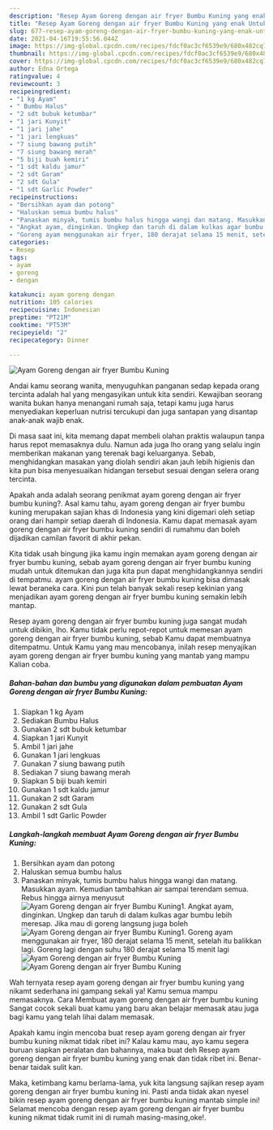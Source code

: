 ```yaml
---
description: "Resep Ayam Goreng dengan air fryer Bumbu Kuning yang enak Untuk Jualan"
title: "Resep Ayam Goreng dengan air fryer Bumbu Kuning yang enak Untuk Jualan"
slug: 677-resep-ayam-goreng-dengan-air-fryer-bumbu-kuning-yang-enak-untuk-jualan
date: 2021-04-16T19:55:56.044Z
image: https://img-global.cpcdn.com/recipes/fdcf0ac3cf6539e9/680x482cq70/ayam-goreng-dengan-air-fryer-bumbu-kuning-foto-resep-utama.jpg
thumbnail: https://img-global.cpcdn.com/recipes/fdcf0ac3cf6539e9/680x482cq70/ayam-goreng-dengan-air-fryer-bumbu-kuning-foto-resep-utama.jpg
cover: https://img-global.cpcdn.com/recipes/fdcf0ac3cf6539e9/680x482cq70/ayam-goreng-dengan-air-fryer-bumbu-kuning-foto-resep-utama.jpg
author: Edna Ortega
ratingvalue: 4
reviewcount: 3
recipeingredient:
- "1 kg Ayam"
- " Bumbu Halus"
- "2 sdt bubuk ketumbar"
- "1 jari Kunyit"
- "1 jari jahe"
- "1 jari lengkuas"
- "7 siung bawang putih"
- "7 siung bawang merah"
- "5 biji buah kemiri"
- "1 sdt kaldu jamur"
- "2 sdt Garam"
- "2 sdt Gula"
- "1 sdt Garlic Powder"
recipeinstructions:
- "Bersihkan ayam dan potong"
- "Haluskan semua bumbu halus"
- "Panaskan minyak, tumis bumbu halus hingga wangi dan matang. Masukkan ayam. Kemudian tambahkan air sampai terendam semua. Rebus hingga airnya menyusut"
- "Angkat ayam, dinginkan. Ungkep dan taruh di dalam kulkas agar bumbu lebih meresap. Jika mau di goreng langsung juga boleh"
- "Goreng ayam menggunakan air fryer, 180 derajat selama 15 menit, setelah itu balikkan lagi. Goreng lagi dengan suhu 180 derajat selama 15 menit lagi"
categories:
- Resep
tags:
- ayam
- goreng
- dengan

katakunci: ayam goreng dengan 
nutrition: 105 calories
recipecuisine: Indonesian
preptime: "PT21M"
cooktime: "PT53M"
recipeyield: "2"
recipecategory: Dinner

---
```



![Ayam Goreng dengan air fryer Bumbu Kuning](https://img-global.cpcdn.com/recipes/fdcf0ac3cf6539e9/680x482cq70/ayam-goreng-dengan-air-fryer-bumbu-kuning-foto-resep-utama.jpg)

Andai kamu seorang wanita, menyuguhkan panganan sedap kepada orang tercinta adalah hal yang mengasyikan untuk kita sendiri. Kewajiban seorang  wanita bukan hanya menangani rumah saja, tetapi kamu juga harus menyediakan keperluan nutrisi tercukupi dan juga santapan yang disantap anak-anak wajib enak.

Di masa  saat ini, kita memang dapat membeli olahan praktis walaupun tanpa harus repot memasaknya dulu. Namun ada juga lho orang yang selalu ingin memberikan makanan yang terenak bagi keluarganya. Sebab, menghidangkan masakan yang diolah sendiri akan jauh lebih higienis dan kita pun bisa menyesuaikan hidangan tersebut sesuai dengan selera orang tercinta. 



Apakah anda adalah seorang penikmat ayam goreng dengan air fryer bumbu kuning?. Asal kamu tahu, ayam goreng dengan air fryer bumbu kuning merupakan sajian khas di Indonesia yang kini digemari oleh setiap orang dari hampir setiap daerah di Indonesia. Kamu dapat memasak ayam goreng dengan air fryer bumbu kuning sendiri di rumahmu dan boleh dijadikan camilan favorit di akhir pekan.

Kita tidak usah bingung jika kamu ingin memakan ayam goreng dengan air fryer bumbu kuning, sebab ayam goreng dengan air fryer bumbu kuning mudah untuk ditemukan dan juga kita pun dapat menghidangkannya sendiri di tempatmu. ayam goreng dengan air fryer bumbu kuning bisa dimasak lewat beraneka cara. Kini pun telah banyak sekali resep kekinian yang menjadikan ayam goreng dengan air fryer bumbu kuning semakin lebih mantap.

Resep ayam goreng dengan air fryer bumbu kuning juga sangat mudah untuk dibikin, lho. Kamu tidak perlu repot-repot untuk memesan ayam goreng dengan air fryer bumbu kuning, sebab Kamu dapat membuatnya ditempatmu. Untuk Kamu yang mau mencobanya, inilah resep menyajikan ayam goreng dengan air fryer bumbu kuning yang mantab yang mampu Kalian coba.

<!--inarticleads1-->

##### Bahan-bahan dan bumbu yang digunakan dalam pembuatan Ayam Goreng dengan air fryer Bumbu Kuning:

1. Siapkan 1 kg Ayam
1. Sediakan  Bumbu Halus
1. Gunakan 2 sdt bubuk ketumbar
1. Siapkan 1 jari Kunyit
1. Ambil 1 jari jahe
1. Gunakan 1 jari lengkuas
1. Gunakan 7 siung bawang putih
1. Sediakan 7 siung bawang merah
1. Siapkan 5 biji buah kemiri
1. Gunakan 1 sdt kaldu jamur
1. Gunakan 2 sdt Garam
1. Gunakan 2 sdt Gula
1. Ambil 1 sdt Garlic Powder




<!--inarticleads2-->

##### Langkah-langkah membuat Ayam Goreng dengan air fryer Bumbu Kuning:

1. Bersihkan ayam dan potong
1. Haluskan semua bumbu halus
1. Panaskan minyak, tumis bumbu halus hingga wangi dan matang. Masukkan ayam. Kemudian tambahkan air sampai terendam semua. Rebus hingga airnya menyusut
<img src="//assets-global.cpcdn.com/assets/icons/button_play-2c75c40dde080a61004c1f40b05d8f140eaff45d7e9e6481dc71c63d2e7c4909.png" alt="Ayam Goreng dengan air fryer Bumbu Kuning">1. Angkat ayam, dinginkan. Ungkep dan taruh di dalam kulkas agar bumbu lebih meresap. Jika mau di goreng langsung juga boleh
<img src="//assets-global.cpcdn.com/assets/icons/button_play-2c75c40dde080a61004c1f40b05d8f140eaff45d7e9e6481dc71c63d2e7c4909.png" alt="Ayam Goreng dengan air fryer Bumbu Kuning">1. Goreng ayam menggunakan air fryer, 180 derajat selama 15 menit, setelah itu balikkan lagi. Goreng lagi dengan suhu 180 derajat selama 15 menit lagi
<img src="//assets-global.cpcdn.com/assets/icons/button_play-2c75c40dde080a61004c1f40b05d8f140eaff45d7e9e6481dc71c63d2e7c4909.png" alt="Ayam Goreng dengan air fryer Bumbu Kuning"><img src="//assets-global.cpcdn.com/assets/icons/button_play-2c75c40dde080a61004c1f40b05d8f140eaff45d7e9e6481dc71c63d2e7c4909.png" alt="Ayam Goreng dengan air fryer Bumbu Kuning">



Wah ternyata resep ayam goreng dengan air fryer bumbu kuning yang nikamt sederhana ini gampang sekali ya! Kamu semua mampu memasaknya. Cara Membuat ayam goreng dengan air fryer bumbu kuning Sangat cocok sekali buat kamu yang baru akan belajar memasak atau juga bagi kamu yang telah lihai dalam memasak.

Apakah kamu ingin mencoba buat resep ayam goreng dengan air fryer bumbu kuning nikmat tidak ribet ini? Kalau kamu mau, ayo kamu segera buruan siapkan peralatan dan bahannya, maka buat deh Resep ayam goreng dengan air fryer bumbu kuning yang enak dan tidak ribet ini. Benar-benar taidak sulit kan. 

Maka, ketimbang kamu berlama-lama, yuk kita langsung sajikan resep ayam goreng dengan air fryer bumbu kuning ini. Pasti anda tiidak akan nyesel bikin resep ayam goreng dengan air fryer bumbu kuning mantab simple ini! Selamat mencoba dengan resep ayam goreng dengan air fryer bumbu kuning nikmat tidak rumit ini di rumah masing-masing,oke!.

